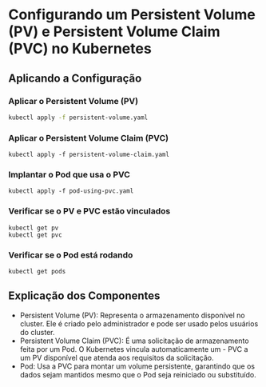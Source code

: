 # Configurando um Persistent Volume (PV) e Persistent Volume Claim (PVC) no Kubernetes

## Aplicando a Configuração

### Aplicar o Persistent Volume (PV)

```bash
kubectl apply -f persistent-volume.yaml
```

### Aplicar o Persistent Volume Claim (PVC)
```
kubectl apply -f persistent-volume-claim.yaml
```

### Implantar o Pod que usa o PVC
```
kubectl apply -f pod-using-pvc.yaml
```

### Verificar se o PV e PVC estão vinculados
```
kubectl get pv
kubectl get pvc
```

### Verificar se o Pod está rodando
```
kubectl get pods
```
## Explicação dos Componentes
- Persistent Volume (PV): Representa o armazenamento disponível no cluster. Ele é criado pelo administrador e pode ser usado pelos usuários do cluster.
- Persistent Volume Claim (PVC): É uma solicitação de armazenamento feita por um Pod. O Kubernetes vincula automaticamente um - PVC a um PV disponível que atenda aos requisitos da solicitação.
- Pod: Usa a PVC para montar um volume persistente, garantindo que os dados sejam mantidos mesmo que o Pod seja reiniciado ou substituído.